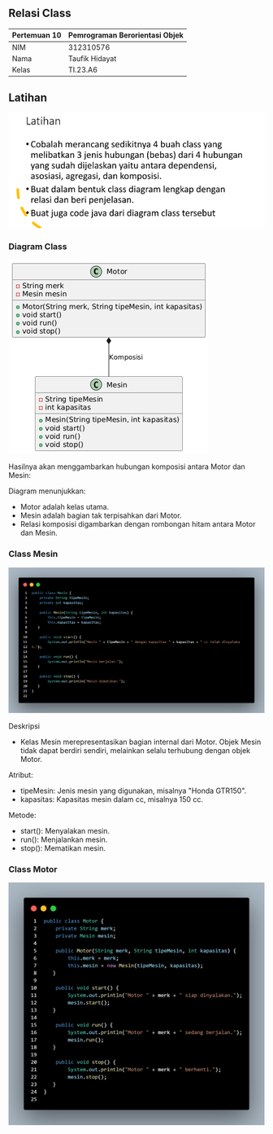 ## Relasi Class
| Pertemuan 10  |  Pemrograman Berorientasi Objek  
|-------|---------
| NIM   | 312310576
| Nama  | Taufik Hidayat
| Kelas | TI.23.A6

## Latihan

![gambar](ss6/latihan.png)

### Diagram Class

![image](ss6/diagramclass_praktimu6.png)

Hasilnya akan menggambarkan hubungan komposisi antara Motor dan Mesin:


Diagram menunjukkan:

- Motor adalah kelas utama.
- Mesin adalah bagian tak terpisahkan dari Motor.
- Relasi komposisi digambarkan dengan rombongan hitam antara Motor dan Mesin.

### Class Mesin

![image](ss6/mesin.png)

Deskripsi
- Kelas Mesin merepresentasikan bagian internal dari Motor. Objek Mesin tidak dapat berdiri sendiri, melainkan selalu terhubung dengan objek Motor.

Atribut:
- tipeMesin: Jenis mesin yang digunakan, misalnya "Honda GTR150".
- kapasitas: Kapasitas mesin dalam cc, misalnya 150 cc.

Metode:
- start(): Menyalakan mesin.
- run(): Menjalankan mesin.
- stop(): Mematikan mesin.

### Class Motor

![image](ss6/motor.png)

